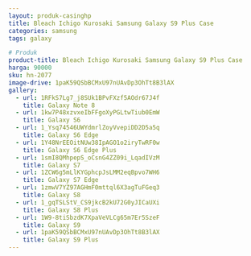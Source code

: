 ```yaml
---
layout: produk-casinghp
title: Bleach Ichigo Kurosaki Samsung Galaxy S9 Plus Case
categories: samsung
tags: galaxy

# Produk
product-title: Bleach Ichigo Kurosaki Samsung Galaxy S9 Plus Case
harga: 90000
sku: hn-2077
image-drive: 1paK59QSbBCMxU97nUAvDp3OhTt8B3lAX
gallery:
  - url: 1RFkS7Lg7_j8SUk1BPvFXzf5AOdr67J4f
    title: Galaxy Note 8
  - url: 1kw7P48xzvxeIbFFgoXyPGLtwTiub0EmW
    title: Galaxy S6
  - url: 1_Ysq74546UWYdmrlZoyVvepiDD2D5a5q
    title: Galaxy S6 Edge
  - url: 1Y48NrEEOitNUw38IpAGO1o2iryTwRF0w
    title: Galaxy S6 Edge Plus
  - url: 1smI8QMhpepS_oCsnG4ZZ09i_LqadIVzM
    title: Galaxy S7
  - url: 1ZCW6g5mLlKYGphcpJsLMM2eqBpvo7WH6
    title: Galaxy S7 Edge
  - url: 1zmwV7YZ97AGHmF0mttql6X3agTuFGeq3
    title: Galaxy S8
  - url: 1_gqTSLStV_CS9jkcB2kU72G0yJICaUXi
    title: Galaxy S8 Plus
  - url: 1W9-8tiSbzdK7XpaVeVLCg65m7Er5SzeF
    title: Galaxy S9
  - url: 1paK59QSbBCMxU97nUAvDp3OhTt8B3lAX
    title: Galaxy S9 Plus
---
```

